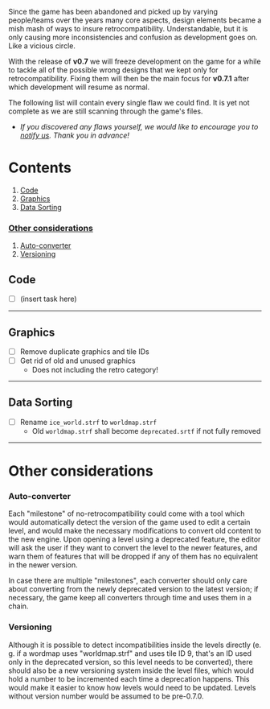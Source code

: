 Since the game has been abandoned and picked up by varying people/teams over the years many core aspects, design
elements became a mish mash of ways to insure retrocompatibility. Understandable, but it is only causing more
inconsistencies and confusion as development goes on. Like a vicious circle.

With the release of **v0.7** we will freeze development on the game for a while to tackle all of the possible wrong designs
that we kept only for retrocompatibility. Fixing them will then be the main focus for **v0.7.1** after which development
will resume as normal.

The following list will contain every single flaw we could find. It is yet not complete as we are still scanning through
the game's files.

- *If you discovered any flaws yourself, we would like to encourage you to [notify us](https://www.supertux.org/contact.html).
  Thank you in advance!*

# Contents
1. [Code](#code)
2. [Graphics](#graphics)
3. [Data Sorting](#data-sorting)

### [Other considerations](#other-considerations)
1. [Auto-converter](#auto-converter)
2. [Versioning](#versioning)


Code
----

* [ ] (insert task here)

---

Graphics
--------

* [ ] Remove duplicate graphics and tile IDs
* [ ] Get rid of old and unused graphics
    - Does not including the retro category!

---

Data Sorting
------------

* [ ] Rename `ice_world.strf` to `worldmap.strf` 
    - Old `worldmap.strf` shall become `deprecated.srtf` if not fully removed

------------------------------------

Other considerations
====================

### Auto-converter

Each "milestone" of no-retrocompatibility could come with a tool which would automatically detect the version of the game used to edit a certain level, and would make the necessary modifications to convert old content to the new engine. Upon opening a level using a deprecated feature, the editor will ask the user if they want to convert the level to the newer features, and warn them of features that will be dropped if any of them has no equivalent in the newer version.

In case there are multiple "milestones", each converter should only care about converting from the newly deprecated version to the latest version; if necessary, the game keep all converters through time and uses them in a chain.

### Versioning

Although it is possible to detect incompatibilities inside the levels directly (e. g. if a wordmap uses "worldmap.strf" and uses tile ID 9, that's an ID used only in the deprecated version, so this level needs to be converted), there should also be a new versioning system inside the level files, which would hold a number to be incremented each time a deprecation happens. This would make it easier to know how levels would need to be updated. Levels without version number would be assumed to be pre-0.7.0.
